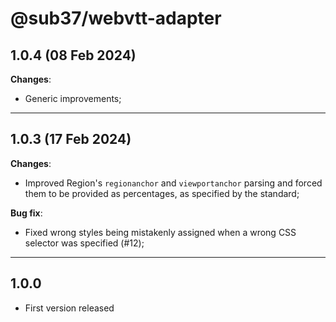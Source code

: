 # @sub37/webvtt-adapter

## **1.0.4** (08 Feb 2024)

**Changes**:

- Generic improvements;

---

## **1.0.3** (17 Feb 2024)

**Changes**:

- Improved Region's `regionanchor` and `viewportanchor` parsing and forced them to be provided as percentages, as specified by the standard;

**Bug fix**:

- Fixed wrong styles being mistakenly assigned when a wrong CSS selector was specified (#12);

---

## **1.0.0**

- First version released
